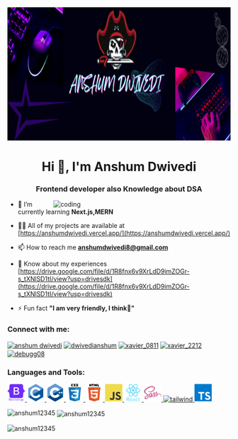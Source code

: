 <img src="https://github.com/anshum12345/anshum12345/blob/main/Anshum%20Dwivedi...png" alt="logo" width="1000" height="300">

<h1 align="center">Hi 👋, I'm Anshum Dwivedi</h1>
<h3 align="center">Frontend developer also Knowledge about DSA</h3>
<img align="right" alt="coding" width="400" src="https://camo.githubusercontent.com/9792d43627b178fd4a45bcabb3647d7b34a62d64baf96a19abf6ea19d5cea8dd/68747470733a2f2f63646e2e6472696262626c652e636f6d2f75736572732f313138373833362f73637265656e73686f74732f363533393432392f70726f6772616d65722e676966">

- 🌱 I’m currently learning **Next.js,MERN**

- 👨‍💻 All of my projects are available at [https://anshumdwivedi.vercel.app/](https://anshumdwivedi.vercel.app/)

- 📫 How to reach me **anshumdwivedi8@gmail.com**

- 📄 Know about my experiences [https://drive.google.com/file/d/1R8fnx6v9XrLdD9imZOGr-s_tXNlSD1tI/view?usp=drivesdk](https://drive.google.com/file/d/1R8fnx6v9XrLdD9imZOGr-s_tXNlSD1tI/view?usp=drivesdk)

- ⚡ Fun fact **"I am very friendly, I think🤝"**

<h3 align="left">Connect with me:</h3>
<p align="left">
<a href="https://linkedin.com/in/anshum dwivedi" target="blank"><img align="center" src="https://raw.githubusercontent.com/rahuldkjain/github-profile-readme-generator/master/src/images/icons/Social/linked-in-alt.svg" alt="anshum dwivedi" height="30" width="40" /></a>
<a href="https://instagram.com/dwivedianshum" target="blank"><img align="center" src="https://raw.githubusercontent.com/rahuldkjain/github-profile-readme-generator/master/src/images/icons/Social/instagram.svg" alt="dwivedianshum" height="30" width="40" /></a>
<a href="https://www.codechef.com/users/xavier_0811" target="blank"><img align="center" src="https://cdn.jsdelivr.net/npm/simple-icons@3.1.0/icons/codechef.svg" alt="xavier_0811" height="30" width="40" /></a>
<a href="https://www.leetcode.com/xavier_2212" target="blank"><img align="center" src="https://raw.githubusercontent.com/rahuldkjain/github-profile-readme-generator/master/src/images/icons/Social/leet-code.svg" alt="xavier_2212" height="30" width="40" /></a>
<a href="https://auth.geeksforgeeks.org/user/debugg08" target="blank"><img align="center" src="https://raw.githubusercontent.com/rahuldkjain/github-profile-readme-generator/master/src/images/icons/Social/geeks-for-geeks.svg" alt="debugg08" height="30" width="40" /></a>
</p>

<h3 align="left">Languages and Tools:</h3>
<p align="left"> <a href="https://getbootstrap.com" target="_blank" rel="noreferrer"> <img src="https://raw.githubusercontent.com/devicons/devicon/master/icons/bootstrap/bootstrap-plain-wordmark.svg" alt="bootstrap" width="40" height="40"/> </a> <a href="https://www.cprogramming.com/" target="_blank" rel="noreferrer"> <img src="https://raw.githubusercontent.com/devicons/devicon/master/icons/c/c-original.svg" alt="c" width="40" height="40"/> </a> <a href="https://www.w3schools.com/cpp/" target="_blank" rel="noreferrer"> <img src="https://raw.githubusercontent.com/devicons/devicon/master/icons/cplusplus/cplusplus-original.svg" alt="cplusplus" width="40" height="40"/> </a> <a href="https://www.w3schools.com/css/" target="_blank" rel="noreferrer"> <img src="https://raw.githubusercontent.com/devicons/devicon/master/icons/css3/css3-original-wordmark.svg" alt="css3" width="40" height="40"/> </a> <a href="https://www.w3.org/html/" target="_blank" rel="noreferrer"> <img src="https://raw.githubusercontent.com/devicons/devicon/master/icons/html5/html5-original-wordmark.svg" alt="html5" width="40" height="40"/> </a> <a href="https://developer.mozilla.org/en-US/docs/Web/JavaScript" target="_blank" rel="noreferrer"> <img src="https://raw.githubusercontent.com/devicons/devicon/master/icons/javascript/javascript-original.svg" alt="javascript" width="40" height="40"/> </a> <a href="https://reactjs.org/" target="_blank" rel="noreferrer"> <img src="https://raw.githubusercontent.com/devicons/devicon/master/icons/react/react-original-wordmark.svg" alt="react" width="40" height="40"/> </a> <a href="https://sass-lang.com" target="_blank" rel="noreferrer"> <img src="https://raw.githubusercontent.com/devicons/devicon/master/icons/sass/sass-original.svg" alt="sass" width="40" height="40"/> </a> <a href="https://tailwindcss.com/" target="_blank" rel="noreferrer"> <img src="https://www.vectorlogo.zone/logos/tailwindcss/tailwindcss-icon.svg" alt="tailwind" width="40" height="40"/> </a> <a href="https://www.typescriptlang.org/" target="_blank" rel="noreferrer"> <img src="https://raw.githubusercontent.com/devicons/devicon/master/icons/typescript/typescript-original.svg" alt="typescript" width="40" height="40"/> </a> </p>

<p><img align="left" src="https://github-readme-stats.vercel.app/api/top-langs?username=anshum12345&show_icons=true&locale=en&layout=compact" alt="anshum12345" /></p>

<p>&nbsp;<img align="center" src="https://github-readme-stats.vercel.app/api?username=anshum12345&show_icons=true&locale=en" alt="anshum12345" /></p>

<p><img align="center" src="https://github-readme-streak-stats.herokuapp.com/?user=anshum12345&" alt="anshum12345" /></p>
